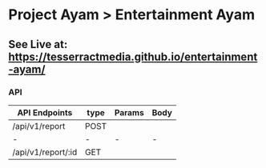  # Project Ayam > Entertainment Ayam 

## See Live at: https://tesserractmedia.github.io/entertainment-ayam/

### API

| API Endpoints | type | Params | Body
|-|-|-| - |
| /api/v1/report | POST | | |
|-|-|-| - |
|/api/v1/report/:id | GET | | |

